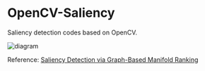 OpenCV-Saliency
===============

Saliency detection codes based on OpenCV.

![diagram](https://cloud.githubusercontent.com/assets/4705089/7244174/412be8c2-e80a-11e4-8e3d-eb03b2840989.jpg)

Reference: [Saliency Detection via Graph-Based Manifold Ranking](http://ieeexplore.ieee.org/xpls/abs_all.jsp?arnumber=6619251)



